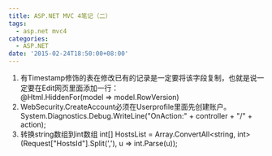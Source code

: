 ```yaml
---
title: ASP.NET MVC 4笔记（二）
tags:
  - asp.net mvc4
categories:
  - ASP.NET
date: '2015-02-24T18:50:00+08:00'
---
```

1. 有Timestamp修饰的表在修改已有的记录是一定要将该字段复制，也就是说一定要在Edit网页里面添加一行：
		@Html.HiddenFor(model => model.RowVersion)
2. WebSecurity.CreateAccount必须在Userprofile里面先创建账户。
		System.Diagnostics.Debug.WriteLine("OnAction:" + controller + "/" + action);
3. 转换string数组到int数组
		int[] HostsList = Array.ConvertAll<string, int>(Request["HostsId"].Split(','), u => int.Parse(u));
